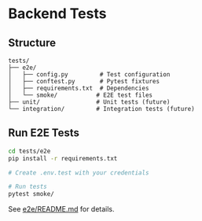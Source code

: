 # Backend Tests

## Structure

```
tests/
├── e2e/
│   ├── config.py         # Test configuration
│   ├── conftest.py       # Pytest fixtures
│   ├── requirements.txt  # Dependencies
│   └── smoke/           # E2E test files
├── unit/                # Unit tests (future)
└── integration/         # Integration tests (future)
```

## Run E2E Tests

```bash
cd tests/e2e
pip install -r requirements.txt

# Create .env.test with your credentials

# Run tests
pytest smoke/
```

See [e2e/README.md](e2e/README.md) for details.
